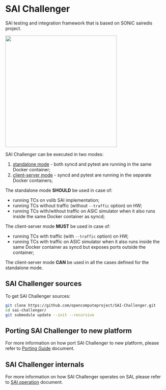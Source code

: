 # SAI Challenger
SAI testing and integration framework that is based on SONiC sairedis project.

<a href="url"><img src="img/sai-challenger.png" align="center" width="350" ></a>


SAI Challenger can be executed in two modes:
1. [standalone mode](docs/standalone_mode.md) - both syncd and pytest are running in the same Docker container;
2. [client-server mode](docs/client_server_mode.md) - syncd and pytest are running in the separate Docker containers;

The standalone mode **SHOULD** be used in case of:
- running TCs on vslib SAI implementation;
- running TCs without traffic (without `--traffic` option) on HW;
- running TCs with/without traffic on ASIC simulator when it also runs inside the same Docker container as syncd;

The client-server mode **MUST** be used in case of:
- running TCs with traffic (with `--traffic` option) on HW;
- running TCs with traffic on ASIC simulator when it also runs inside the same Docker container as syncd but exposes ports outside the container;

The client-server mode **CAN** be used in all the cases defined for the standalone mode.

## SAI Challenger sources

To get SAI Challenger sources:
```sh
git clone https://github.com/opencomputeproject/SAI-Challenger.git
cd sai-challenger/
git submodule update --init --recursive
```

## Porting SAI Challenger to new platform

For more information on how port SAI Challenger to new platform, please refer to [Porting Guide](docs/porting_guide.md) document.

## SAI Challenger internals

For more information on how SAI Challenger operates on SAI, please refer to [SAI operation](docs/sai_operation.md) document.

